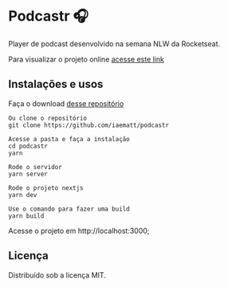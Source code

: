 # Podcastr 🎧

Player de podcast desenvolvido na semana NLW da Rocketseat.

Para visualizar o projeto online [acesse este link](https://podcastr-ivory.vercel.app/)

## Instalações e usos

Faça o download [desse repositório](https://github.com/iaematt/podcastr)

```
Ou clone o repositório
git clone https://github.com/iaematt/podcastr

Acesse a pasta e faça a instalação
cd podcastr
yarn

Rode o servidor
yarn server

Rode o projeto nextjs
yarn dev

Use o comando para fazer uma build
yarn build
```

Acesse o projeto em http://localhost:3000;

## Licença

Distribuído sob a licença MIT.
